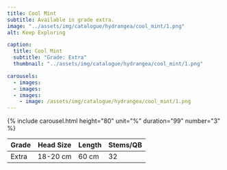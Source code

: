 ```yaml
---
title: Cool Mint
subtitle: Available in grade extra.
image: "../assets/img/catalogue/hydrangea/cool_mint/1.png"
alt: Keep Exploring

caption: 
  title: Cool Mint
  subtitle: "Grade: Extra"
  thumbnail: "../assets/img/catalogue/hydrangea/cool_mint/1.png"

carousels:
  - images: 
  - images:
  - images:  
    - image: /assets/img/catalogue/hydrangea/cool_mint/1.png
---
```


{% include carousel.html height="80" unit="%" duration="99" number="3" %}

| Grade | Head Size | Length | Stems/QB |
|-------|-----------|--------|----------|
| Extra |  18-20 cm | 60 cm  |    32    |
